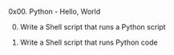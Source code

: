 0x00. Python - Hello, World

0. Write a Shell script that runs a Python script

1. Write a Shell script that runs Python code
